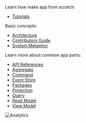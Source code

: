 Learn how make app from scratch:
* [Tutorials](./Tutorials)

Basic concepts:
* [Architecture](./Architecture.md)
* [Contributors Guide](./Contributors%20Guide.md)
* [System Metaphor](./System%20Metaphor.md)

Learn more about common app parts:
* [API References](./API%20References.md)
* [Aggregate](./Aggregate.md)
* [Command](./Command.md)
* [Event Store](./Event%20Store.md)
* [Packages](./Packages.md)
* [Projection](./Projection.md)
* [Query](./Query.md)
* [Read Model](./Read%20Model.md)
* [View Model](./View%20Model.md)

![Analytics](https://ga-beacon.appspot.com/UA-118635726-1/docs-index-readme?pixel)